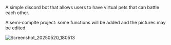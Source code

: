 A simple discord bot that allows users to have virtual pets that can battle each other.

A semi-complte project: some functions will be added and the pictures may be edited.

![Screenshot_20250520_180513](https://github.com/user-attachments/assets/0999647b-e044-4970-bece-ce87b85bba8d)
